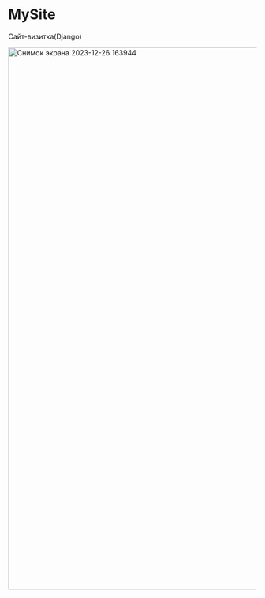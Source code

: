 # MySite
Сайт-визитка(Django)

<img width="1098" alt="Снимок экрана 2023-12-26 163944" src="https://github.com/StasMars/MySite/assets/89647026/495cac93-cc62-46e4-b350-8a0f3aa16237">
